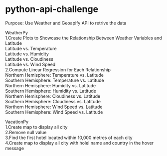 # python-api-challenge
Purpose: Use Weather and Geoapify API to retrive the data <br>

WeatherPy <br>
1.Create Plots to Showcase the Relationship Between Weather Variables and Latitude<br>
Latitude vs. Temperature <br>
Latitude vs. Humidity<br>
Latitude vs. Cloudiness<br>
Latitude vs. Wind Speed<br>
2.Compute Linear Regression for Each Relationship<br>
Northern Hemisphere: Temperature vs. Latitude<br>
Southern Hemisphere: Temperature vs. Latitude<br>
Northern Hemisphere: Humidity vs. Latitude<br>
Southern Hemisphere: Humidity vs. Latitude<br>
Northern Hemisphere: Cloudiness vs. Latitude<br>
Southern Hemisphere: Cloudiness vs. Latitude<br>
Northern Hemisphere: Wind Speed vs. Latitude<br>
Southern Hemisphere: Wind Speed vs. Latitude<br>

VacationPy <br>
1.Create map to display all city <br>
2.Remove null value <br>
3.Find the first hotel located within 10,000 metres of each city<br>
4.Create map to display all city with holel name and country in the hover message<br>
